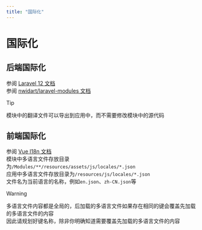 ```yaml
---
title: "国际化"
---
```


# 国际化

## 后端国际化
参阅 [Laravel 12 文档](https://laravel.com/docs/12.x/localization)<br>
参阅 [nwidart/laravel-modules 文档](https://laravelmodules.com/docs/12/advanced/languages)

> [!tip]
> 模块中的翻译文件可以导出到应用中，而不需要修改模块中的源代码

## 前端国际化
参阅 [Vue I18n 文档](https://vue-i18n.intlify.dev/)<br>
模块中多语言文件存放目录为`/Modules/**/resources/assets/js/locales/*.json`<br>
应用中多语言文件存放目录为`/resources/js/locales/*.json`<br>
文件名为当前语言的名称，例如`en.json`、`zh-CN.json`等<br>

> [!warning]
> 多语言文件内容都是全局的，后加载的多语言文件如果存在相同的键会覆盖先加载的多语言文件的内容<br>
> 因此请规划好键名称，除非你明确知道需要覆盖先加载的多语言文件的内容